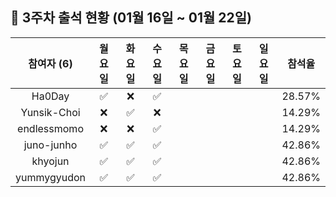 ## :pushpin: 3주차 출석 현황 (01월 16일 ~ 01월 22일)

| 참여자 (6) | 월요일 | 화요일 | 수요일 | 목요일 | 금요일 | 토요일 | 일요일 | 참석율 |
|:---:|:---:|:---:|:---:|:---:|:---:|:---:|:---:|:---:|
| Ha0Day |:white_check_mark:|:x:|:white_check_mark:| | | | | 28.57% |
| Yunsik-Choi |:x:|:white_check_mark:|:x:| | | | | 14.29% |
| endlessmomo |:x:|:x:|:white_check_mark:| | | | | 14.29% |
| juno-junho |:white_check_mark:|:white_check_mark:|:white_check_mark:| | | | | 42.86% |
| khyojun |:white_check_mark:|:white_check_mark:|:white_check_mark:| | | | | 42.86% |
| yummygyudon |:white_check_mark:|:white_check_mark:|:white_check_mark:| | | | | 42.86% |
